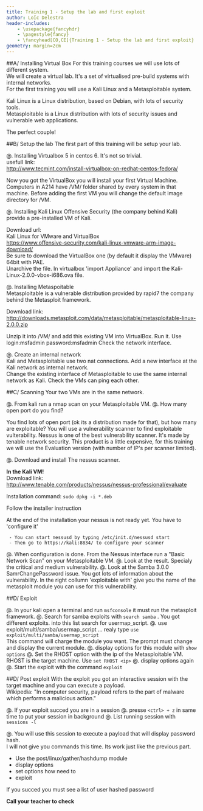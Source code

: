 ```yaml
---
title: Training 1 - Setup the lab and first exploit
author: Loïc Delestra
header-includes:
    - \usepackage{fancyhdr}
    - \pagestyle{fancy}
    - \fancyhead[CO,CE]{Training 1 - Setup the lab and first exploit}
geometry: margin=2cm
---
```


##A/ Installing Virtual Box
For this training courses we will use lots of different system.   
We will create a virtual lab. It's a set of virtualised pre-build systems with internal networks.   
For the first training you will use a Kali Linux and a Metasploitable system.   

Kali Linux is a Linux distribution, based on Debian, with lots of security tools.  
Metasploitable is a Linux distribution with lots of security issues and vulnerable web applications.   

The perfect couple!

##B/ Setup the lab
The first part of this training will be setup your lab.   

@. Installing Virtualbox 5 in centos 6. It's not so trivial.   
usefull link:   
http://www.tecmint.com/install-virtualbox-on-redhat-centos-fedora/


Now you got the VirtualBox you will install your first Virtual Machine.   
Computers in A214 have /VM/ folder shared by every system in that machine. Before adding the first VM you will change the default image directory for /VM.

@. Installing Kali Linux
Offensive Security (the company behind Kali) provide a pre-installed VM of Kali.

Download url:   
Kali Linux for VMware and VirtualBox   
https://www.offensive-security.com/kali-linux-vmware-arm-image-download/   
Be sure to download the VirtualBox one (by default it display the VMware) 64bit with PAE.   
Unarchive the file. In virtualbox 'import Appliance' and import the Kali-Linux-2.0.0-vbox-i686.ova file.

@. Installing Metaspoitable   
Metasploitable is a vulnerable distribution provided by rapid7 the company behind the Metasploit framework.

Download link:
http://downloads.metasploit.com/data/metasploitable/metasploitable-linux-2.0.0.zip   

Unzip it into /VM/ and add this existing VM into VirtualBox. Run it. Use login:msfadmin password:msfadmin
Check the network interface.

@. Create an internal network   
Kali and Metasploitable use two nat connections. Add a new interface at the Kali network as internal network.   
Change the existing interface of Metasploitable to use the same internal network as Kali.
Check the VMs can ping each other.


##C/ Scanning
Your two VMs are in the same network.

@. From kali run a nmap scan on your Metasploitable VM.
@. How many open port do you find?

You find lots of open port (ok its a distribution made for that), but how many are exploitable?
You will use a vulnerability scanner to find exploitable vulterability.
Nessus is one of the best vulnerability scanner. It's made by tenable network security. This product is a little expensive, for this training we will use the Evaluation version (with number of IP's per scanner limited).   

@. Download and install The nessus scanner.   

**In the Kali VM!**   
Download link:   
http://www.tenable.com/products/nessus/nessus-professional/evaluate   

Installation command: `sudo dpkg -i *.deb`   

Follow the installer instruction   

At the end of the installation your nessus is not ready yet. You have to 'configure it'

```
 - You can start nessusd by typing /etc/init.d/nessusd start
 - Then go to https://kali:8834/ to configure your scanner
```

@. When configuration is done. From the Nessus interface run a "Basic Network Scan" on your Metasploitable VM.
@. Look at the result. Specialy the critical and medium vulnerability. 
@. Look at the Samba 3.0.0 SamrChangePassword issue. You got lots of information about the vulnerability. In the right collumn 'exploitable with' give you the name of the metasploit module you can use for this vulnerability.

##D/ Exploit

@. In your kali open a terminal and run `msfconsole` it must run the metasploit framework.
@. Search for samba exploits with `search samba` . You got different exploits. into this list search for usermap_script.
@. use exploit/multi/samba/usermap_script  ... realy type `use exploit/multi/samba/usermap_script`   
This command will charge the module you want. The prompt must change and display the current module.
@. display options for this module with `show options`
@. Set the RHOST option with the ip of the Metasploitable VM. RHOST is the target machine. Use `set RHOST <ip>`
@. display options again
@. Start the exploit with the command `exploit`

##D/ Post exploit
With the exploit you got an interactive session with the target machine and you can execute a payload.   
Wikipedia: "In computer security, payload refers to the part of malware which performs a malicious action."


@. If your exploit succed you are in a session
@. presse `<ctrl> + z` in same time to put your session in background
@. List running session with `sessions -l`

@. You will use this session to execute a payload that will display password hash.   
I will not give you commands this time. Its work just like the previous part.
  - Use the post/linux/gather/hashdump module   
  - display options
  - set options how need to
  - exploit

If you succed you must see a list of user hashed password

**Call your teacher to check**



